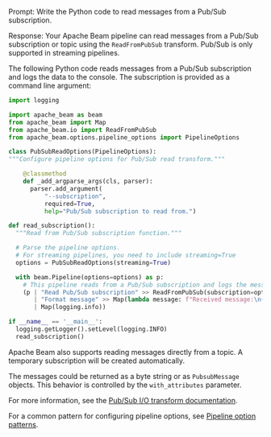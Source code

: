 Prompt:
Write the Python code to read messages from a Pub/Sub subscription.

Response:
Your Apache Beam pipeline can read messages from a Pub/Sub subscription or topic using the `ReadFromPubSub` transform. Pub/Sub is only supported in streaming pipelines.

The following Python code reads messages from a Pub/Sub subscription and logs the data to the console. The subscription is provided as a command line argument:

```python
import logging

import apache_beam as beam
from apache_beam import Map
from apache_beam.io import ReadFromPubSub
from apache_beam.options.pipeline_options import PipelineOptions

class PubSubReadOptions(PipelineOptions):
"""Configure pipeline options for Pub/Sub read transform."""

    @classmethod
    def _add_argparse_args(cls, parser):
      parser.add_argument(
          "--subscription",
          required=True,
          help="Pub/Sub subscription to read from.")

def read_subscription():
  """Read from Pub/Sub subscription function."""

  # Parse the pipeline options.
  # For streaming pipelines, you need to include streaming=True
  options = PubSubReadOptions(streaming=True)

  with beam.Pipeline(options=options) as p:
    # This pipeline reads from a Pub/Sub subscription and logs the messages to the console.
    (p | "Read Pub/Sub subscription" >> ReadFromPubSub(subscription=options.subscription)
       | "Format message" >> Map(lambda message: f"Received message:\n{message}\n")
       | Map(logging.info))

if __name__ == '__main__':
  logging.getLogger().setLevel(logging.INFO)
  read_subscription()

```

Apache Beam also supports reading messages directly from a topic. A temporary subscription will be created automatically.

The messages could be returned as a byte string or as `PubsubMessage` objects. This behavior is controlled by the `with_attributes` parameter.

For more information, see the [Pub/Sub I/O transform documentation](https://beam.apache.org/releases/pydoc/current/apache_beam.io.gcp.pubsub.html).

For a common pattern for configuring pipeline options, see [Pipeline option patterns](https://beam.apache.org/documentation/patterns/pipeline-options/).
